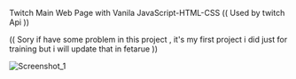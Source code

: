 Twitch Main Web Page with Vanila JavaScript-HTML-CSS (( Used by twitch Api ))

(( Sory if have some problem in this project , it's my first project i did just for training but i will update that in fetarue ))

![Screenshot_1](https://github.com/ShahabMorgan/TwitchCloneVanila/assets/143191497/ec167455-1588-44a5-b203-007cba46a210)
